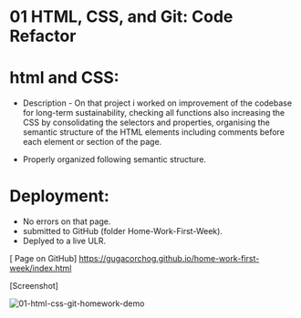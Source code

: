 # 01 HTML, CSS, and Git: Code Refactor

# html and CSS:

* Description - On that project i worked on improvement of the codebase for long-term sustainability, checking all functions also increasing the CSS by consolidating the selectors and properties, organising the semantic structure of the HTML elements including comments before each element or section of the page.
 

* Properly organized following semantic structure.

# Deployment:

* No errors on that page.
* submitted to GitHub (folder Home-Work-First-Week).
* Deplyed to a live ULR.

[ Page on GitHub] 
 https://gugacorchog.github.io/home-work-first-week/index.html

[Screenshot]

![01-html-css-git-homework-demo](https://user-images.githubusercontent.com/87793995/130548131-9aaaa8b0-714f-4799-93a6-c049ee5f07ff.png)



